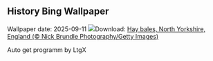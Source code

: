 ## History Bing Wallpaper
Wallpaper date: 2025-09-11
![](https://www.bing.com/th?id=OHR.YorkshireHay_EN-CA6308294683_UHD.jpg&w=1000)Download: [Hay bales, North Yorkshire, England (© Nick Brundle Photography/Getty Images)](https://www.bing.com/th?id=OHR.YorkshireHay_EN-CA6308294683_UHD.jpg)

Auto get programm by LtgX
